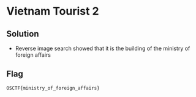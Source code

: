 # Vietnam Tourist 2

## Solution

- Reverse image search showed that it is the building of the ministry of foreign affairs

## Flag

```
OSCTF{ministry_of_foreign_affairs}
```
